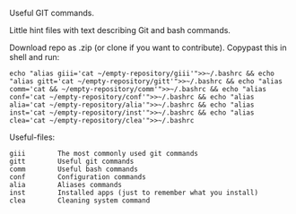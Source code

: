 Useful GIT commands.

Little hint files with text describing Git and bash commands.

Download repo as .zip (or clone if you want to contribute).
Copypast this in shell and run:

	echo "alias giii='cat ~/empty-repository/giii'">>~/.bashrc && echo "alias gitt='cat ~/empty-repository/gitt'">>~/.bashrc && echo "alias comm='cat && ~/empty-repository/comm'">>~/.bashrc && echo "alias conf='cat ~/empty-repository/conf'">>~/.bashrc && echo "alias alia='cat ~/empty-repository/alia'">>~/.bashrc && echo "alias inst='cat ~/empty-repository/inst'">>~/.bashrc && echo "alias clea='cat ~/empty-repository/clea'">>~/.bashrc

Useful-files:

	giii		The most commonly used git commands
	gitt		Useful git commands
	comm		Useful bash commands
	conf		Configuration commands
	alia		Aliases commands
	inst		Installed apps (just to remember what you install)
	clea		Cleaning system command
